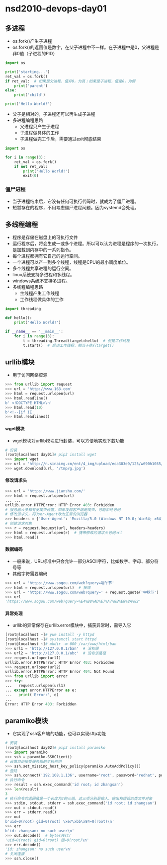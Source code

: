 # nsd2010-devops-day01

## 多进程

- os.fork()产生子进程
- os.fork()的返回值是数字，在父子进程中不一样。在子进程中是0，父进程是非0值（子进程的PID）

```python
import os

print('starting...')
ret_val = os.fork()
if ret_val:  # 如果是父进程，值非0，为真；如果是子进程，值是0，为假
    print('parent')
else:
    print('child')

print('Hello World!')
```

- 父子是相对的，子进程还可以再生成子进程
- 多进程编程思路
  - 父进程只产生子进程
  - 子进程做具体的工作
  - 子进程做完工作后，需要通过exit彻底结束

```python
import os

for i in range(3):
    ret_val = os.fork()
    if not ret_val:
        print('Hello World!')
        exit(0)
```

### 僵尸进程

- 当子进程结束后，它没有任何可执行代码时，就成为了僵尸进程。
- 短暂存在的程序，不用考虑僵尸进程问题。因为systemd会处理。

## 多线程编程

- 程序是存储在磁盘上的可执行文件
- 运行程序后，将会生成一或多个进程。所以可以认为进程是程序的一次执行，是加载到内存中的一系列指令。
- 每个进程都拥有它自己的运行空间。
- 一个进程可以产一到多个线程，线程是CPU的最小调度单位。
- 多个线程共享进程的运行空间。
- linux系统支持多进程和多线程。
- windows系统不支持多进程。
- 多线程编程思路
  - 主线程产生工作线程
  - 工作线程做具体的工作

```python
import threading

def hello():
    print('Hello World!')

if __name__ == '__main__':
    for i in range(3):
        t = threading.Thread(target=hello)  # 创建工作线程
        t.start()  # 启动工作线程，相当于执行target()
```

## urllib模块

- 用于访问网络资源

```python
>>> from urllib import request
>>> url = 'http://www.163.com'
>>> html = request.urlopen(url)
>>> html.readline()
b' <!DOCTYPE HTML>\n'
>>> html.read(10)
b'<!--[if IE'
>>> html.readlines()
```

#### wget模块

- wget模块对urllib模块进行封装，可以方便地实现下载功能

```python
# 安装
[root@localhost day01]# pip3 install wget
>>> import wget
>>> url = 'http://n.sinaimg.cn/ent/4_img/upload/eca303e9/125/w690h1035/20201024/2843-iwtqvyk9763395.jpg'
>>> wget.download(url, '/tmp/g.jpg')
```

#### 修改请求头

```python
>>> url = 'https://www.jianshu.com/'
>>> html = request.urlopen(url)
... ...
urllib.error.HTTPError: HTTP Error 403: Forbidden
# 服务器大多都有反爬虫设置，如果发现客户端是爬虫，可能拒绝访问
# 修改请求头，将User-Agent改为正常的浏览器
>>> headers = {'User-Agent': 'Mozilla/5.0 (Windows NT 10.0; Win64; x64) AppleWebKit/537.36 (KHTML, like Gecko) Chrome/84.0.4147.89 Safari/537.36'}
# 创建请求对象
>>> r = request.Request(url, headers=headers)
>>> html = request.urlopen(r)  # 携带修改的请求头访问url
>>> html.read()
```

#### 数据编码

- 一般来说，URL标准中只会允许一部分ASCII字符，比如数字、字母、部分符号等
- 其他字符需要编码

```python
>>> url = 'https://www.sogou.com/web?query=端午节'
>>> html = request.urlopen(url)  # 报错
>>> url = 'https://www.sogou.com/web?query=' + request.quote('中秋节')
>>> url
'https://www.sogou.com/web?query=%E4%B8%AD%E7%A7%8B%E8%8A%82'
```

#### 异常处理

- urllib的异常保存在urllib.error模块中，捕获异常时，需导入它

```python
[root@localhost ~]# yum install -y httpd
[root@localhost ~]# systemctl start httpd
[root@localhost ~]# mkdir -m 000 /var/www/html/ban
>>> url1 = 'http://127.0.0.1/ban'  # 没权限
>>> url2 = 'http://127.0.0.1/abc'  # 没有该路径
>>> request.urlopen(url1)
urllib.error.HTTPError: HTTP Error 403: Forbidden
>>> request.urlopen(url2)
urllib.error.HTTPError: HTTP Error 404: Not Found
>>> from urllib import error
>>> try:
...   request.urlopen(url1)
... except error.HTTPError as e:
...   print('Error:', e)
... 
Error: HTTP Error 403: Forbidden
```

## paramiko模块

- 它实现了ssh客户端的功能，也可以实现sftp功能

```python
# 安装
[root@localhost day02]# pip3 install paramiko
>>> import paramiko
>>> ssh = paramiko.SSHClient()
# 设置自动接受服务器的主机密钥
>>> ssh.set_missing_host_key_policy(paramiko.AutoAddPolicy())
# 登陆
>>> ssh.connect('192.168.1.136', username='root', password='redhat', port=22)
# 执行命令
>>> result = ssh.exec_command('id root; id zhangsan')
>>> len(result)
3
# 执行命令的返回值是一个长度为3的元组。这三项分别是输入、输出和错误的类文件对象
>>> stdin, stdout, stderr = ssh.exec_command('id root; id zhangsan')
>>> out = stdout.read()
>>> err = stderr.read()
>>> out
b'uid=0(root) gid=0(root) \xe7\xbb\x84=0(root)\n'
>>> err
b'id: zhangsan: no such user\n'
>>> out.decode()  # bytes转str
'uid=0(root) gid=0(root) 组=0(root)\n'
>>> err.decode()
'id: zhangsan: no such user\n'
# 关闭连接
>>> ssh.close()
```
